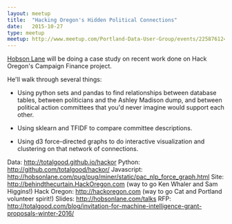 ```yaml
---
layout: meetup
title:  "Hacking Oregon's Hidden Political Connections"
date:   2015-10-27
type: meetup
meetup: http://www.meetup.com/Portland-Data-User-Group/events/225876124/
---
```

[Hobson Lane](https://www.linkedin.com/in/hobsonlane) will be doing a case study on recent work done on Hack Oregon's Campaign Finance project.

He'll walk through several things:

* Using python sets and pandas to find relationships between database tables, between politicians and the Ashley Madison dump, and between political action committees that you'd never imagine would support each other. 
* Using sklearn and TFIDF to compare committee descriptions. 

* Using d3 force-directed graphs to do interactive visualization and clustering on that network of connections. 

Data: http://totalgood.github.io/hackor
Python: http://github.com/totalgood/hackor/
Javascript: http://hobsonlane.com/pug/pug/miner/static/pac_nlp_force_graph.html
Site: http://behindthecurtain.HackOregon.com (way to go Ken Whaler and Sam Higgins!)
Hack Oregon: http://hackoregon.com (way to go Cat and Portland volunteer spirit!)
Slides: http://hobsonlane.com/talks
RFP: http://totalgood.com/blog/invitation-for-machine-intelligence-grant-proposals-winter-2016/ 
 